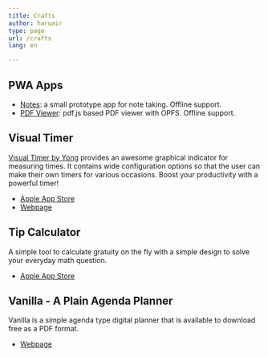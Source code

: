 ```yaml
---
title: Crafts
author: haruair
type: page
url: /crafts
lang: en

---
```


## PWA Apps

- [Notes](https://notes-pwa.edykim.com/): a small prototype app for note taking. Offline support.
- [PDF Viewer](https://pdf-viewer.edykim.com/): pdf.js based PDF viewer with OPFS. Offline support.

## Visual Timer

[Visual Timer by Yong](https://apps.apple.com/app/id1458639178) provides an awesome graphical indicator for
measuring times. It contains wide configuration options so that the
user can make their own timers for various occasions. Boost your
productivity with a powerful timer!

- [Apple App Store](https://apps.apple.com/app/id1458639178)
- [Webpage](https://visualtimer.edykim.com)


## Tip Calculator

A simple tool to calculate gratuity on the fly with a simple design to
solve your everyday math question.

- [Apple App Store](https://apps.apple.com/app/id1472171816)


## Vanilla - A Plain Agenda Planner

Vanilla is a simple agenda type digital planner that is available to
download free as a PDF format.

- [Webpage](https://note.edykim.com/)

